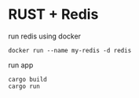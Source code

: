 # RUST + Redis

run redis using docker
```
docker run --name my-redis -d redis
```

run app
```
cargo build
cargo run
``` 